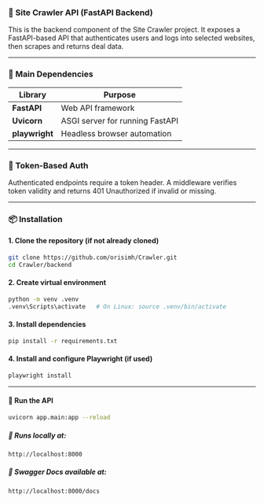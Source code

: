 ### 🚀 Site Crawler API (FastAPI Backend)

This is the backend component of the Site Crawler project. It exposes a FastAPI-based API that authenticates users and logs into selected websites, then scrapes and returns deal data.

---

### 📁 Main Dependencies
| Library          | Purpose                                   |
|------------------|-------------------------------------------|
| **FastAPI**      | Web API framework                         |
| **Uvicorn**      | ASGI server for running FastAPI           |
| **playwright**   | Headless browser automation               |

---

### 🔐 Token-Based Auth
Authenticated endpoints require a token header.
A middleware verifies token validity and returns 401 Unauthorized if invalid or missing.

---

### 📦 Installation
#### 1. Clone the repository (if not already cloned)
```bash
git clone https://github.com/orisimh/Crawler.git
cd Crawler/backend
```

#### 2. Create virtual environment
```bash
python -m venv .venv
.venv\Scripts\activate   # On Linux: source .venv/bin/activate
```

#### 3. Install dependencies
```bash
pip install -r requirements.txt
```

#### 4. Install and configure Playwright (if used)
```bash
playwright install
```
---

#### 🚀 Run the API
```bash
uvicorn app.main:app --reload
```

##### 🔗 Runs locally at:

```bash
http://localhost:8000
```

##### 📘 Swagger Docs available at:
```bash
http://localhost:8000/docs
```



